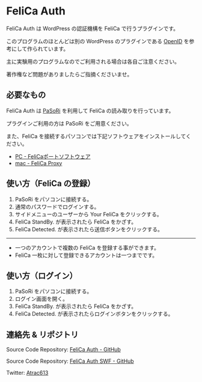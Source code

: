 FeliCa Auth
=============

FeliCa Auth は WordPress の認証機構を FeliCa で行うプラグインです。

このプログラムのほとんどは別の WordPress のプラグインである [OpenID][openid] を参考にして作られています。

主に実験用のプログラムなのでご利用される場合は各自ご注意ください。

著作権など問題がありましたらご指摘くださいませ。

必要なもの
-------

FeliCa Auth は [PaSoRi][pasori]  を利用して FeliCa の読み取りを行っています。

プラグインご利用の方は PaSoRi をご用意ください。

また、FeliCa を接続するパソコンでは下記ソフトウェアをインストールしてください。

* [PC - FeliCaポートソフトウェア][felicasoftware1]
* [mac - FeliCa Proxy][felicasoftware2]

使い方（FeliCa の登録）
-------

1. PaSoRi をパソコンに接続する。
2. 通常のパスワードでログインする。
3. サイドメニューのユーザーから Your FeliCa をクリックする。
4. FeliCa StandBy.  が表示されたら FeliCa をかざす。
5. FeliCa Detected.  が表示されたら送信ボタンをクリックする。

---

* 一つのアカウントで複数の FeliCa を登録する事ができます。
* FeliCa 一枚に対して登録できるアカウントは一つまでです。

使い方（ログイン）
-------

1. PaSoRi をパソコンに接続する。
2. ログイン画面を開く。
3. FeliCa StandBy.  が表示されたら FeliCa をかざす。
4. FeliCa Detected.  が表示されたらログインボタンをクリックする。

連絡先 & リポジトリ
-------

Source Code Repository: [FeliCa Auth - GitHub][felicaauth]

Source Code Repository: [FeliCa Auth SWF - GitHub][felicaauthswf]

Twitter: [Atrac613][twitter]

[twitter]: http://twitter.com/Atrac613
[openid]: http://wordpress.org/extend/plugins/openid
[felicaauth]: https://github.com/Atrac613/felica-auth
[felicaauthswf]: https://github.com/Atrac613/felica-auth-swf
[felicasoftware1]: http://www.sony.co.jp/Products/felica/consumer/download/felicaportsoftware.html
[felicasoftware2]: http://blog.felicalauncher.com/sdk_for_air/?p=2617
[pasori]: http://amzn.to/fSvLeu

